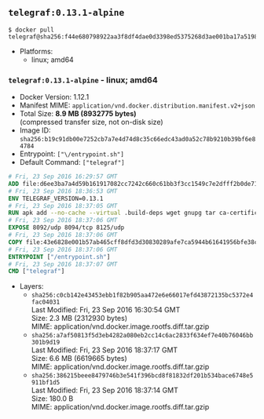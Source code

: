 ## `telegraf:0.13.1-alpine`

```console
$ docker pull telegraf@sha256:f44e680798922aa3f8df4dae0d3398ed5375268d3ae001ba17a5198d3c8fe8bc
```

-	Platforms:
	-	linux; amd64

### `telegraf:0.13.1-alpine` - linux; amd64

-	Docker Version: 1.12.1
-	Manifest MIME: `application/vnd.docker.distribution.manifest.v2+json`
-	Total Size: **8.9 MB (8932775 bytes)**  
	(compressed transfer size, not on-disk size)
-	Image ID: `sha256:b19c91db00e7252cb7a7e4d74d8c35c66edc43ad0a52c78b9210b39bf6e84784`
-	Entrypoint: `["\/entrypoint.sh"]`
-	Default Command: `["telegraf"]`

```dockerfile
# Fri, 23 Sep 2016 16:29:57 GMT
ADD file:d6ee3ba7a4d59b161917082cc7242c660c61bb3f3cc1549c7e2dfff2b0de7104 in / 
# Fri, 23 Sep 2016 18:36:53 GMT
ENV TELEGRAF_VERSION=0.13.1
# Fri, 23 Sep 2016 18:37:05 GMT
RUN apk add --no-cache --virtual .build-deps wget gnupg tar ca-certificates &&     update-ca-certificates &&     gpg --keyserver hkp://ha.pool.sks-keyservers.net         --recv-keys 05CE15085FC09D18E99EFB22684A14CF2582E0C5 &&     wget -q https://dl.influxdata.com/telegraf/releases/telegraf-${TELEGRAF_VERSION}-static_linux_amd64.tar.gz.asc &&     wget -q https://dl.influxdata.com/telegraf/releases/telegraf-${TELEGRAF_VERSION}-static_linux_amd64.tar.gz &&     gpg --batch --verify telegraf-${TELEGRAF_VERSION}-static_linux_amd64.tar.gz.asc telegraf-${TELEGRAF_VERSION}-static_linux_amd64.tar.gz &&     mkdir -p /usr/src /etc/telegraf &&     tar -C /usr/src -xzf telegraf-${TELEGRAF_VERSION}-static_linux_amd64.tar.gz &&     mv /usr/src/telegraf*/telegraf.conf /etc/telegraf/ &&     chmod +x /usr/src/telegraf*/* &&     cp -a /usr/src/telegraf*/* /usr/bin/ &&     rm -rf *.tar.gz* /usr/src /root/.gnupg &&     apk del .build-deps
# Fri, 23 Sep 2016 18:37:06 GMT
EXPOSE 8092/udp 8094/tcp 8125/udp
# Fri, 23 Sep 2016 18:37:06 GMT
COPY file:43e6828e001b57ab465cff8dfd3d30830289afe7ca5944b61641956bfe38cd1c in /entrypoint.sh 
# Fri, 23 Sep 2016 18:37:06 GMT
ENTRYPOINT ["/entrypoint.sh"]
# Fri, 23 Sep 2016 18:37:07 GMT
CMD ["telegraf"]
```

-	Layers:
	-	`sha256:c0cb142e43453ebb1f82b905aa472e6e66017efd43872135bc5372e4fac04031`  
		Last Modified: Fri, 23 Sep 2016 16:30:54 GMT  
		Size: 2.3 MB (2312930 bytes)  
		MIME: application/vnd.docker.image.rootfs.diff.tar.gzip
	-	`sha256:a7af50813f5d3eb4282a080eb2cc14c6ac2833f634ef7e40b76046bb301b9d19`  
		Last Modified: Fri, 23 Sep 2016 18:37:17 GMT  
		Size: 6.6 MB (6619665 bytes)  
		MIME: application/vnd.docker.image.rootfs.diff.tar.gzip
	-	`sha256:386215beee8479746b3e541f396bcd8f81832df201b534bace6748e5911bf1d5`  
		Last Modified: Fri, 23 Sep 2016 18:37:14 GMT  
		Size: 180.0 B  
		MIME: application/vnd.docker.image.rootfs.diff.tar.gzip
